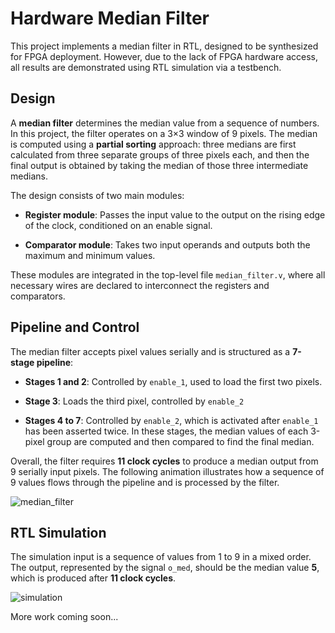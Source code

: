# Hardware Median Filter

This project implements a median filter in RTL, designed to be synthesized for FPGA deployment. However, due to the lack of FPGA hardware access, all results are demonstrated using RTL simulation via a testbench.

## Design 

A **median filter** determines the median value from a sequence of numbers. In this project, the filter operates on a 3×3 window of 9 pixels. The median is computed using a **partial sorting** approach: three medians are first calculated from three separate groups of three pixels each, and then the final output is obtained by taking the median of those three intermediate medians.

The design consists of two main modules:

-   **Register module**: Passes the input value to the output on the rising edge of the clock, conditioned on an enable signal.
    
-   **Comparator module**: Takes two input operands and outputs both the maximum and minimum values.
    

These modules are integrated in the top-level file `median_filter.v`, where all necessary wires are declared to interconnect the registers and comparators.

## Pipeline and Control
The median filter accepts pixel values serially and is structured as a **7-stage pipeline**:

-   **Stages 1 and 2**: Controlled by `enable_1`, used to load the first two pixels.
    
-   **Stage 3**: Loads the third pixel, controlled
 by `enable_2`
    
-   **Stages 4 to 7**: Controlled by `enable_2`, which is activated after `enable_1` has been asserted twice. In these stages, the median values of each 3-pixel group are computed and then compared to find the final median.
    

Overall, the filter requires **11 clock cycles** to produce a median output from 9 serially input pixels. The following animation illustrates how a sequence of 9 values flows through the pipeline and is processed by the filter.

![median_filter](https://github.com/user-attachments/assets/ca6de3ff-3436-4f4f-b5bb-c8cbdf4cc955)

## RTL Simulation
The simulation input is a sequence of values from 1 to 9 in a mixed order. The output, represented by the signal `o_med`, should be the median value **5**, which is produced after **11 clock cycles**.

![simulation](https://github.com/user-attachments/assets/d846ca25-eb1a-4fd8-935b-61925483a8a0)




More work coming soon...
